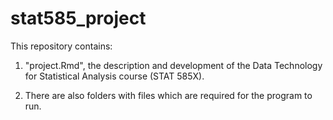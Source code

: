 stat585_project
===============

This repository contains:

1) "project.Rmd", the description and development of the Data Technology for Statistical Analysis course (STAT 585X). 

2) There are also folders with files which are required for the program to run.
